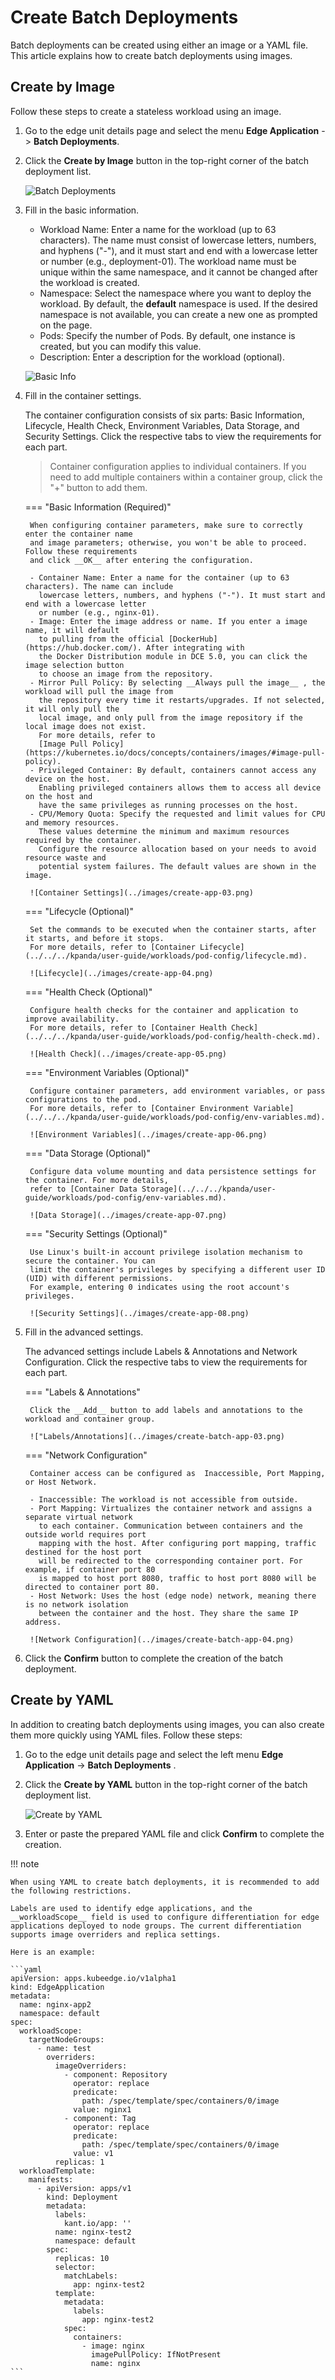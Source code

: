 # Create Batch Deployments

Batch deployments can be created using either an image or a YAML file. This article explains how to create batch deployments using images.

## Create by Image

Follow these steps to create a stateless workload using an image.

1. Go to the edge unit details page and select the menu __Edge Application__ -> __Batch Deployments__.

2. Click the __Create by Image__ button in the top-right corner of the batch deployment list.

    ![Batch Deployments](../images/create-batch-app-01.png)

3. Fill in the basic information.

    - Workload Name: Enter a name for the workload (up to 63 characters). The name must consist of
      lowercase letters, numbers, and hyphens ("-"), and it must start and end with a lowercase letter
      or number (e.g., deployment-01). The workload name must be unique within the same namespace,
      and it cannot be changed after the workload is created.
    - Namespace: Select the namespace where you want to deploy the workload. By default, the
      __default__ namespace is used. If the desired namespace is not available, you can create
      a new one as prompted on the page.
    - Pods: Specify the number of Pods. By default, one instance is
      created, but you can modify this value.
    - Description: Enter a description for the workload (optional).

    ![Basic Info](../images/create-batch-app-02.png)

4. Fill in the container settings.

    The container configuration consists of six parts: Basic Information, Lifecycle, Health Check,
    Environment Variables, Data Storage, and Security Settings. Click the respective tabs to
    view the requirements for each part.

    > Container configuration applies to individual containers. If you need to add multiple
    > containers within a container group, click the "+" button to add them.

    === "Basic Information (Required)"

        When configuring container parameters, make sure to correctly enter the container name
        and image parameters; otherwise, you won't be able to proceed. Follow these requirements
        and click __OK__ after entering the configuration.

        - Container Name: Enter a name for the container (up to 63 characters). The name can include
          lowercase letters, numbers, and hyphens ("-"). It must start and end with a lowercase letter
          or number (e.g., nginx-01).
        - Image: Enter the image address or name. If you enter a image name, it will default
          to pulling from the official [DockerHub](https://hub.docker.com/). After integrating with
          the Docker Distribution module in DCE 5.0, you can click the image selection button
          to choose an image from the repository.
        - Mirror Pull Policy: By selecting __Always pull the image__ , the workload will pull the image from
          the repository every time it restarts/upgrades. If not selected, it will only pull the
          local image, and only pull from the image repository if the local image does not exist.
          For more details, refer to
          [Image Pull Policy](https://kubernetes.io/docs/concepts/containers/images/#image-pull-policy).
        - Privileged Container: By default, containers cannot access any device on the host.
          Enabling privileged containers allows them to access all device on the host and
          have the same privileges as running processes on the host.
        - CPU/Memory Quota: Specify the requested and limit values for CPU and memory resources.
          These values determine the minimum and maximum resources required by the container.
          Configure the resource allocation based on your needs to avoid resource waste and
          potential system failures. The default values are shown in the image.

        ![Container Settings](../images/create-app-03.png)

    === "Lifecycle (Optional)"

        Set the commands to be executed when the container starts, after it starts, and before it stops.
        For more details, refer to [Container Lifecycle](../../../kpanda/user-guide/workloads/pod-config/lifecycle.md).

        ![Lifecycle](../images/create-app-04.png)

    === "Health Check (Optional)"

        Configure health checks for the container and application to improve availability.
        For more details, refer to [Container Health Check](../../../kpanda/user-guide/workloads/pod-config/health-check.md).

        ![Health Check](../images/create-app-05.png)

    === "Environment Variables (Optional)"

        Configure container parameters, add environment variables, or pass configurations to the pod.
        For more details, refer to [Container Environment Variable](../../../kpanda/user-guide/workloads/pod-config/env-variables.md).

        ![Environment Variables](../images/create-app-06.png)

    === "Data Storage (Optional)"

        Configure data volume mounting and data persistence settings for the container. For more details,
        refer to [Container Data Storage](../../../kpanda/user-guide/workloads/pod-config/env-variables.md).

        ![Data Storage](../images/create-app-07.png)

    === "Security Settings (Optional)"

        Use Linux's built-in account privilege isolation mechanism to secure the container. You can
        limit the container's privileges by specifying a different user ID (UID) with different permissions.
        For example, entering 0 indicates using the root account's privileges.

        ![Security Settings](../images/create-app-08.png)

5. Fill in the advanced settings.

    The advanced settings include Labels & Annotations and Network Configuration.
    Click the respective tabs to view the requirements for each part.

    === "Labels & Annotations"

        Click the __Add__ button to add labels and annotations to the workload and container group.

        !["Labels/Annotations](../images/create-batch-app-03.png)

    === "Network Configuration"

        Container access can be configured as  Inaccessible, Port Mapping, or Host Network.

        - Inaccessible: The workload is not accessible from outside.
        - Port Mapping: Virtualizes the container network and assigns a separate virtual network
          to each container. Communication between containers and the outside world requires port
          mapping with the host. After configuring port mapping, traffic destined for the host port
          will be redirected to the corresponding container port. For example, if container port 80
          is mapped to host port 8080, traffic to host port 8080 will be directed to container port 80.
        - Host Network: Uses the host (edge node) network, meaning there is no network isolation
          between the container and the host. They share the same IP address.

        ![Network Configuration](../images/create-batch-app-04.png)

6. Click the __Confirm__ button to complete the creation of the batch deployment.

## Create by YAML

In addition to creating batch deployments using images, you can also create them more quickly using YAML files. Follow these steps:

1. Go to the edge unit details page and select the left menu __Edge Application__ -> __Batch Deployments__ .

2. Click the __Create by YAML__ button in the top-right corner of the batch deployment list.

    ![Create by YAML](../images/create-batch-app-05.png)

3. Enter or paste the prepared YAML file and click __Confirm__ to complete the creation.

!!! note

    When using YAML to create batch deployments, it is recommended to add the following restrictions.

    Labels are used to identify edge applications, and the __workloadScope__ field is used to configure differentiation for edge applications deployed to node groups. The current differentiation supports image overriders and replica settings.

    Here is an example:

    ```yaml
    apiVersion: apps.kubeedge.io/v1alpha1
    kind: EdgeApplication
    metadata:
      name: nginx-app2
      namespace: default
    spec:
      workloadScope:
        targetNodeGroups:
          - name: test
            overriders:
              imageOverriders:
                - component: Repository
                  operator: replace
                  predicate:
                    path: /spec/template/spec/containers/0/image
                  value: nginx1
                - component: Tag
                  operator: replace
                  predicate:
                    path: /spec/template/spec/containers/0/image
                  value: v1
              replicas: 1
      workloadTemplate:
        manifests:
          - apiVersion: apps/v1
            kind: Deployment
            metadata:
              labels:
                kant.io/app: ''
              name: nginx-test2
              namespace: default
            spec:
              replicas: 10
              selector:
                matchLabels:
                  app: nginx-test2
              template:
                metadata:
                  labels:
                    app: nginx-test2
                spec:
                  containers:
                    - image: nginx
                      imagePullPolicy: IfNotPresent
                      name: nginx
    ```
